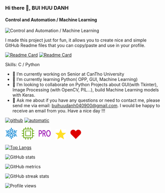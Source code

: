 
### Hi there 👋, BUI HUU DANH
#### Control and Automation / Machine Learning 

![Control and Automation / Machine Learning ](https://github.com/ChristianZeus/Zeus/blob/main/deepLearning.gif)

I made this project just for fun, it allows you to create nice and simple GitHub Readme files that you can copy/paste and use in your profile.

[![Readme Card](https://github-readme-stats.vercel.app/api/pin/?username=ChristianZeus&repo=Project-Alpha)](https://github.com/ChristianZeus/Project-Alpha)
[![Readme Card](https://github-readme-stats.vercel.app/api/pin/?username=ChristianZeus&repo=Project-Omega)](https://github.com/ChristianZeus/Project-Omega)

Skills: C / Python

- 🔭 I’m currently working on Senior at CanTho University 
- 🌱 I’m currently learning Python( OPP, GUI, Machine Learning) 
- 👯 I’m looking to collaborate on Python Projects about GUI(with Tkinter), Image Processing (with OpenCV, PIL...), build Machine Learning models with Keras. 
- 💬 Ask me about if you have any questions or need to contact me, please send me via email: buihuudanh040900@gmail.com. I would be happy to receive an email from you. Have a nice day !!! 


[<img src='https://cdn.jsdelivr.net/npm/simple-icons@3.0.1/icons/github.svg' alt='github' height='40'>](https://github.com/ChristianZeus)  [<img src='https://cdn.jsdelivr.net/npm/simple-icons@3.0.1/icons/automatic.svg' alt='automatic' height='40'>](https://cybernetics4u.wordpress.com/)  

<a href='https://archiveprogram.github.com/'><img src='https://raw.githubusercontent.com/acervenky/animated-github-badges/master/assets/acbadge.gif' width='40' height='40'></a> <a href='https://docs.github.com/en/developers'><img src='https://raw.githubusercontent.com/acervenky/animated-github-badges/master/assets/devbadge.gif' width='40' height='40'></a> <a href='https://github.com/pricing'><img src='https://raw.githubusercontent.com/acervenky/animated-github-badges/master/assets/pro.gif' width='40' height='40'></a> <a href='https://stars.github.com/'><img src='https://raw.githubusercontent.com/acervenky/animated-github-badges/master/assets/starbadge.gif' width='35' height='35'></a> <a href='https://docs.github.com/en/github/supporting-the-open-source-community-with-github-sponsors'><img src='https://raw.githubusercontent.com/acervenky/animated-github-badges/master/assets/sponsorbadge.gif' width='35' height='35'></a> 

[![Top Langs](https://github-readme-stats.vercel.app/api/top-langs/?username=ChristianZeus)](https://github.com/anuraghazra/github-readme-stats)

![GitHub stats](https://github-readme-stats.vercel.app/api?username=ChristianZeus&show_icons=true&count_private=true)  

![GitHub metrics](https://metrics.lecoq.io/ChristianZeus)  

![GitHub streak stats](https://github-readme-streak-stats.herokuapp.com/?user=ChristianZeus)  

![Profile views](https://gpvc.arturio.dev/ChristianZeus)   

 

